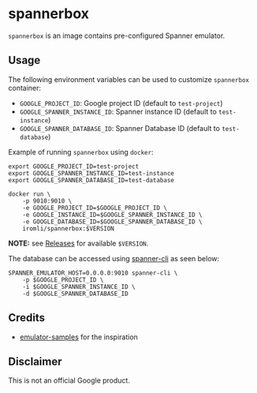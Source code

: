 # spannerbox

`spannerbox` is an image contains pre-configured Spanner emulator.

## Usage

The following environment variables can be used to customize `spannerbox` container:

- `GOOGLE_PROJECT_ID`: Google project ID (default to `test-project`)
- `GOOGLE_SPANNER_INSTANCE_ID`: Spanner instance ID (default to `test-instance`)
- `GOOGLE_SPANNER_DATABASE_ID`: Spanner Database ID (default to `test-database`)

Example of running `spannerbox` using `docker`:

```
export GOOGLE_PROJECT_ID=test-project
export GOOGLE_SPANNER_INSTANCE_ID=test-instance
export GOOGLE_SPANNER_DATABASE_ID=test-database

docker run \
    -p 9010:9010 \
    -e GOOGLE_PROJECT_ID=$GOOGLE_PROJECT_ID \
    -e GOOGLE_INSTANCE_ID=$GOOGLE_SPANNER_INSTANCE_ID \
    -e GOOGLE_DATABASE_ID=$GOOGLE_SPANNER_DATABASE_ID \
    iromli/spannerbox:$VERSION
```

**NOTE:** see [Releases](https://github.com/iromli/docker-spannerbox/releases) for available `$VERSION`.

The database can be accessed using [spanner-cli](https://github.com/cloudspannerecosystem/spanner-cli) as seen below:

```
SPANNER_EMULATOR_HOST=0.0.0.0:9010 spanner-cli \
    -p $GOOGLE_PROJECT_ID \
    -i $GOOGLE_SPANNER_INSTANCE_ID \
    -d $GOOGLE_SPANNER_DATABASE_ID
```

## Credits

- [emulator-samples](https://github.com/cloudspannerecosystem/emulator-samples/tree/master/docker) for the inspiration

## Disclaimer

This is not an official Google product.
